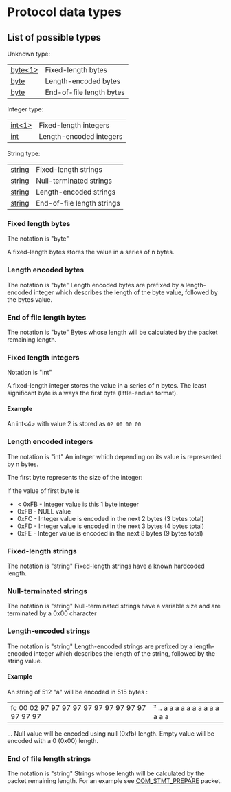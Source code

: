 
# Protocol data types


## List of possible types


Unknown type:



|   |   |
| --- | --- |
| [byte<1>](#fixed-length-bytes) | Fixed-length bytes |
| [byte<lenenc>](#length-encoded-bytes) | Length-encoded bytes |
| [byte<EOF>](#end-of-file-length-bytes) | End-of-file length bytes |



Integer type:



|   |   |
| --- | --- |
| [int<1>](#fixed-length-integers) | Fixed-length integers |
| [int<lenenc>](#length-encoded-integers) | Length-encoded integers |



String type:



|   |   |
| --- | --- |
| [string<fix>](#fixed-length-strings) | Fixed-length strings |
| [string<NUL>](#null-terminated-strings) | Null-terminated strings |
| [string<lenenc>](#length-encoded-strings) | Length-encoded strings |
| [string<EOF>](#end-of-file-length-strings) | End-of-file length strings |






### Fixed length bytes


The notation is "byte<n>"


A fixed-length bytes stores the value in a series of n bytes.





### Length encoded bytes


The notation is "byte<lenenc>"
Length encoded bytes are prefixed by a length-encoded integer which describes the length of the byte value, followed by the bytes value.





### End of file length bytes


The notation is "byte<EOF>"
Bytes whose length will be calculated by the packet remaining length.


### Fixed length integers


Notation is "int<n>"


A fixed-length integer stores the value in a series of n bytes. The least significant byte is
always the first byte (little-endian format).


#### Example


An int<4> with value 2 is stored as
`02 00 00 00`


### Length encoded integers


The notation is "int<lenenc>"
An integer which depending on its value is represented by n bytes.


The first byte represents the size of the integer:


If the value of first byte is


* < 0xFB - Integer value is this 1 byte integer
* 0xFB - NULL value
* 0xFC - Integer value is encoded in the next 2 bytes (3 bytes total)
* 0xFD - Integer value is encoded in the next 3 bytes (4 bytes total)
* 0xFE - Integer value is encoded in the next 8 bytes (9 bytes total)


### Fixed-length strings


The notation is "string<fix>"
Fixed-length strings have a known hardcoded length.


### Null-terminated strings


The notation is "string<NUL>"
Null-terminated strings have a variable size and are terminated by a 0x00 character


### Length-encoded strings


The notation is "string<lenenc>"
Length-encoded strings are prefixed by a length-encoded integer which describes the length of the string, followed by the string value.





#### Example


An string of 512 "a" will be encoded in 515 bytes :



|   |   |
| --- | --- |
| fc 00 02 97 97 97 97 97 97 97 97 97 97 97 97 97 | ² .. a a a a a a a a a a a a a |

...
Null value will be encoded using null (0xfb) length. 
Empty value will be encoded with a 0 (0x00) length. 





### End of file length strings


The notation is "string<EOF>"
Strings whose length will be calculated by the packet remaining length. 
For an example see [COM_STMT_PREPARE](3-binary-protocol-prepared-statements/com_stmt_prepare.md) packet.

